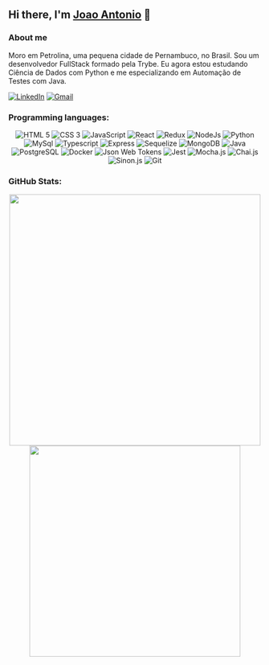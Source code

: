 ## Hi there, I'm [Joao Antonio](https://joaopsilvaa.github.io/portfolio) 👋

<!--
**JoaopSilvaa/JoaopSilvaa** is a ✨ _special_ ✨ repository because its `README.md` (this file) appears on your GitHub profile.

Here are some ideas to get you started:

- 🔭 I’m currently working on ...
- 🌱 I’m currently learning ...
- 👯 I’m looking to collaborate on ...
- 🤔 I’m looking for help with ...
- 💬 Ask me about ...
- 📫 How to reach me: ...
- 😄 Pronouns: ...
- ⚡ Fun fact: ...
-->
### About me

Moro em Petrolina, uma pequena cidade de Pernambuco, no Brasil. Sou um desenvolvedor FullStack formado pela Trybe. Eu agora estou estudando Ciência de Dados com Python e me especializando em Automação de Testes com Java.

<a href="https://www.linkedin.com/in/joaoantoniosilvaa"><img alt="LinkedIn" src="https://img.shields.io/badge/LinkedIn-0077B5?style=for-the-badge&logo=linkedin&logoColor=white" /></a>
<a href="mailto:joaopsilva.dev@gmail.com"><img alt="Gmail" src="https://img.shields.io/badge/Gmail-D14836?style=for-the-badge&logo=gmail&logoColor=white" /></a>

### Programming languages:

<div align="center">
  <img alt="HTML 5" src="https://img.shields.io/badge/HTML5-E34F26?style=for-the-badge&logo=html5&logoColor=white" /> <img alt="CSS 3"      src="https://img.shields.io/badge/CSS3-1572B6?style=for-the-badge&logo=css3&logoColor=white" /> <img alt="JavaScript" src="https://img.shields.io/badge/JavaScript-323330?style=for-the-badge&logo=javascript&logoColor=F7DF1E" /> <img alt="React" src="https://img.shields.io/badge/React-20232A?style=for-the-badge&logo=react&logoColor=61DAFB" /> <img alt="Redux" src="https://img.shields.io/badge/Redux-593D88?style=for-the-badge&logo=redux&logoColor=white" /> <img alt="NodeJs" src="https://img.shields.io/badge/Node.js-339933?style=for-the-badge&logo=nodedotjs&logoColor=white" /> <img alt='Python' src="https://img.shields.io/badge/python-3670A0?style=for-the-badge&logo=python&logoColor=ffdd54" /> <br> <img alt="MySql" src="https://img.shields.io/badge/MySQL-005C84?style=for-the-badge&logo=mysql&logoColor=white" /> <img alt='Typescript' src="https://img.shields.io/badge/TypeScript-007ACC?style=for-the-badge&logo=typescript&logoColor=white" /> <img alt='Express' src="https://img.shields.io/badge/Express.js-000000?style=for-the-badge&logo=express&logoColor=white" /> <img alt='Sequelize' src="https://img.shields.io/badge/Sequelize-52B0E7?style=for-the-badge&logo=Sequelize&logoColor=white" /> <img alt='MongoDB' src="https://img.shields.io/badge/MongoDB-4EA94B?style=for-the-badge&logo=mongodb&logoColor=white" /> <img alt='Java' src="https://img.shields.io/badge/java-%23ED8B00.svg?style=for-the-badge&logo=java&logoColor=white" /> <img alt="PostgreSQL" src="https://img.shields.io/badge/PostgreSQL-316192?style=for-the-badge&logo=postgresql&logoColor=white" /> <img alt="Docker" src="https://img.shields.io/badge/docker-%230db7ed.svg?style=for-the-badge&logo=docker&logoColor=white" /> <img alt="Json Web Tokens"
src="https://img.shields.io/badge/json%20web%20tokens-323330?style=for-the-badge&logo=json-web-tokens&logoColor=white" /> <img alt="Jest"
src="https://img.shields.io/badge/Jest-323330?style=for-the-badge&logo=Jest&logoColor=white" /> <img alt="Mocha.js" src="https://img.shields.io/badge/mocha.js-323330?style=for-the-badge&logo=mocha&logoColor=Brown" /> <img alt="Chai.js"
src="https://img.shields.io/badge/chai.js-323330?style=for-the-badge&logo=chai&logoColor=red" /> <img alt="Sinon.js"
src="https://img.shields.io/badge/sinon.js-323330?style=for-the-badge&logo=sinon" /> <img alt="Git" src="https://img.shields.io/badge/GIT-E44C30?style=for-the-badge&logo=git&logoColor=white" />
</div>

### GitHub Stats:
<div align="center">
  <a href="https://github.com/anuraghazra/github-readme-stats">
    <img align="center" width="500em" src="https://github-readme-stats.vercel.app/api?username=JoaopSilvaa&count_private=true&show_icons=true&theme=algolia" />
  </a>
  <a href="https://github.com/anuraghazra/github-readme-stats">
    <img align="center" width="420em" src="https://github-readme-stats.vercel.app/api/top-langs/?username=JoaopSilvaa&layout=compact&theme=algolia&langs_count=10&hide=shell,less,dockerfile,jinja" />
  </a> 
</div>


